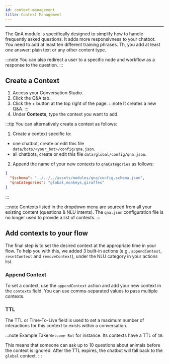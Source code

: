 ```yaml
---
id: context-management
title: Context Management
---
```


---------------

The QnA module is specifically designed to simplify how to handle frequently asked questions. It adds more responsivness to your chatbot. You need to add at least ten different training phrases. Th, you add at least one answer: plain text or any other content type. 

:::note
You can also redirect a user to a specific node and workflow as a response to the question.
:::

## Create a Context

1. Access your Conversation Studio.
1. Click the Q&A tab.
1. Click the + button at the top right of the page. 
:::note
It creates a new Q&A.
:::
1. Under **Contexts**, type the context you want to add.

:::tip
You can alternatively create a context as follows:
1. Create a context specific to:
  - one chatbot, create or edit this file `data/bots/<your_bot>/config/qna.json`.
  - all chatbots, create or edit this file `data/global/config/qna.json`.
2. Append the name of your new contexts to `qnaCategories` as follows:

```json
{
  "$schema": "../../../assets/modules/qna/config.schema.json",
  "qnaCategories": "global,monkeys,giraffes"
}
```
:::

:::note
Contexts listed in the dropdown menu are sourced from all your existing content (questions & NLU intents). The `qna.json` configuration file is no longer used to provide a list of contexts.
:::

## Add contexts to your flow

The final step is to set the desired context at the appropriate time in your flow. To help you with this, we added 3 built-in actions (e.g., `appendContext`, `resetContext` and `removeContext`), under the NLU category in your actions list.

### Append Context

To set a context, use the `appendContext` action and add your new context in the `contexts` field. You can use comma-separated values to pass multiple contexts.

### TTL

The TTL or Time-To-Live field is used to set a maximum number of interactions for this context to exists within a conversation.

:::note Example
Take `Welcome Bot` for instance. Its contexts have a TTL of `10`. 

This means that someone can ask up to 10 questions about animals before the context is ignored. After the TTL expires, the chatbot will fall back to the `global` context.
:::
